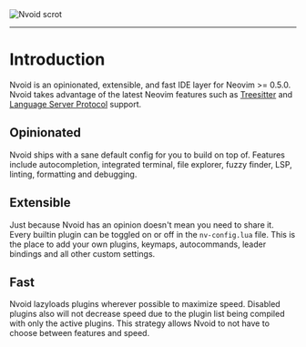 <img :src="$withBase('/assets/Nvoid.png')" alt="Nvoid scrot">


---

# Introduction

Nvoid is an opinionated, extensible, and fast IDE layer for Neovim >= 0.5.0. Nvoid takes advantage of the latest Neovim features such as [Treesitter](https://tree-sitter.github.io/tree-sitter/) and [Language Server Protocol](https://en.wikipedia.org/wiki/Language_Server_Protocol) support.

## Opinionated

Nvoid ships with a sane default config for you to build on top of. Features include autocompletion, integrated terminal, file explorer, fuzzy finder, LSP, linting, formatting and debugging.

## Extensible

Just because Nvoid has an opinion doesn't mean you need to share it. Every builtin plugin can be toggled on or off in the `nv-config.lua` file. This is the place to add your own plugins, keymaps, autocommands, leader bindings and all other custom settings.

## Fast

Nvoid lazyloads plugins wherever possible to maximize speed. Disabled plugins also will not decrease speed due to the plugin list being compiled with only the active plugins. This strategy allows Nvoid to not have to choose between features and speed.
